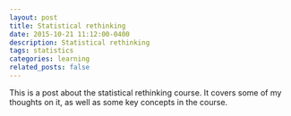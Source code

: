 ```yaml
---
layout: post
title: Statistical rethinking
date: 2015-10-21 11:12:00-0400
description: Statistical rethinking
tags: statistics
categories: learning
related_posts: false
---
```


This is a post about the statistical rethinking course. It covers some of my thoughts on it, as well as some key concepts in the course.